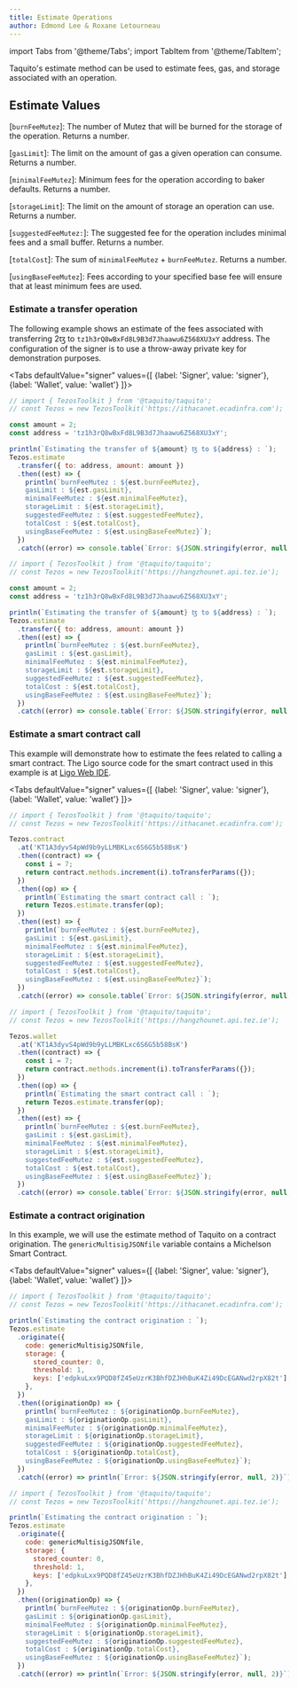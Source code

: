 ```yaml
---
title: Estimate Operations
author: Edmond Lee & Roxane Letourneau
---
```

import Tabs from '@theme/Tabs';
import TabItem from '@theme/TabItem';

Taquito's estimate method can be used to estimate fees, gas, and storage associated with an operation.

## Estimate Values

[`burnFeeMutez`]: The number of Mutez that will be burned for the storage of the operation. Returns a number.

[`gasLimit`]: The limit on the amount of gas a given operation can consume. Returns a number.

[`minimalFeeMutez`]: Minimum fees for the operation according to baker defaults. Returns a number.

[`storageLimit`]: The limit on the amount of storage an operation can use. Returns a number.

[`suggestedFeeMutez:`]: The suggested fee for the operation includes minimal fees and a small buffer. Returns a number.

[`totalCost`]: The sum of `minimalFeeMutez` + `burnFeeMutez`. Returns a number.

[`usingBaseFeeMutez`]: Fees according to your specified base fee will ensure that at least minimum fees are used.

### Estimate a transfer operation

The following example shows an estimate of the fees associated with transferring 2ꜩ to `tz1h3rQ8wBxFd8L9B3d7Jhaawu6Z568XU3xY` address. The configuration of the signer is to use a throw-away private key for demonstration purposes.

<Tabs
defaultValue="signer"
values={[
{label: 'Signer', value: 'signer'},
{label: 'Wallet', value: 'wallet'}
]}>
<TabItem value="signer">

```js live noInline
// import { TezosToolkit } from '@taquito/taquito';
// const Tezos = new TezosToolkit('https://ithacanet.ecadinfra.com');

const amount = 2;
const address = 'tz1h3rQ8wBxFd8L9B3d7Jhaawu6Z568XU3xY';

println(`Estimating the transfer of ${amount} ꜩ to ${address} : `);
Tezos.estimate
  .transfer({ to: address, amount: amount })
  .then((est) => {
    println(`burnFeeMutez : ${est.burnFeeMutez}, 
    gasLimit : ${est.gasLimit}, 
    minimalFeeMutez : ${est.minimalFeeMutez}, 
    storageLimit : ${est.storageLimit}, 
    suggestedFeeMutez : ${est.suggestedFeeMutez}, 
    totalCost : ${est.totalCost}, 
    usingBaseFeeMutez : ${est.usingBaseFeeMutez}`);
  })
  .catch((error) => console.table(`Error: ${JSON.stringify(error, null, 2)}`));
```

</TabItem>
  <TabItem value="wallet"> 

```js live noInline wallet
// import { TezosToolkit } from '@taquito/taquito';
// const Tezos = new TezosToolkit('https://hangzhounet.api.tez.ie');

const amount = 2;
const address = 'tz1h3rQ8wBxFd8L9B3d7Jhaawu6Z568XU3xY';

println(`Estimating the transfer of ${amount} ꜩ to ${address} : `);
Tezos.estimate
  .transfer({ to: address, amount: amount })
  .then((est) => {
    println(`burnFeeMutez : ${est.burnFeeMutez}, 
    gasLimit : ${est.gasLimit}, 
    minimalFeeMutez : ${est.minimalFeeMutez}, 
    storageLimit : ${est.storageLimit}, 
    suggestedFeeMutez : ${est.suggestedFeeMutez}, 
    totalCost : ${est.totalCost}, 
    usingBaseFeeMutez : ${est.usingBaseFeeMutez}`);
  })
  .catch((error) => console.table(`Error: ${JSON.stringify(error, null, 2)}`));
``` 

  </TabItem>
</Tabs>


### Estimate a smart contract call

This example will demonstrate how to estimate the fees related to calling a smart contract. The Ligo source code for the smart contract used in this example is at [Ligo Web IDE](https://ide.ligolang.org/p/N2QTykOAXBkXmiKcRCyg3Q).

<Tabs
defaultValue="signer"
values={[
{label: 'Signer', value: 'signer'},
{label: 'Wallet', value: 'wallet'}
]}>
<TabItem value="signer">

```js live noInline
// import { TezosToolkit } from '@taquito/taquito';
// const Tezos = new TezosToolkit('https://ithacanet.ecadinfra.com');

Tezos.contract
  .at('KT1A3dyvS4pWd9b9yLLMBKLxc6S6G5b58BsK')
  .then((contract) => {
    const i = 7;
    return contract.methods.increment(i).toTransferParams({});
  })
  .then((op) => {
    println(`Estimating the smart contract call : `);
    return Tezos.estimate.transfer(op);
  })
  .then((est) => {
    println(`burnFeeMutez : ${est.burnFeeMutez}, 
    gasLimit : ${est.gasLimit}, 
    minimalFeeMutez : ${est.minimalFeeMutez}, 
    storageLimit : ${est.storageLimit}, 
    suggestedFeeMutez : ${est.suggestedFeeMutez}, 
    totalCost : ${est.totalCost}, 
    usingBaseFeeMutez : ${est.usingBaseFeeMutez}`);
  })
  .catch((error) => console.table(`Error: ${JSON.stringify(error, null, 2)}`));
```


</TabItem>
  <TabItem value="wallet"> 

```js live noInline wallet
// import { TezosToolkit } from '@taquito/taquito';
// const Tezos = new TezosToolkit('https://hangzhounet.api.tez.ie');

Tezos.wallet
  .at('KT1A3dyvS4pWd9b9yLLMBKLxc6S6G5b58BsK')
  .then((contract) => {
    const i = 7;
    return contract.methods.increment(i).toTransferParams({});
  })
  .then((op) => {
    println(`Estimating the smart contract call : `);
    return Tezos.estimate.transfer(op);
  })
  .then((est) => {
    println(`burnFeeMutez : ${est.burnFeeMutez}, 
    gasLimit : ${est.gasLimit}, 
    minimalFeeMutez : ${est.minimalFeeMutez}, 
    storageLimit : ${est.storageLimit}, 
    suggestedFeeMutez : ${est.suggestedFeeMutez}, 
    totalCost : ${est.totalCost}, 
    usingBaseFeeMutez : ${est.usingBaseFeeMutez}`);
  })
  .catch((error) => console.table(`Error: ${JSON.stringify(error, null, 2)}`));
```

  </TabItem>
</Tabs>


### Estimate a contract origination

In this example, we will use the estimate method of Taquito on a contract origination. The `genericMultisigJSONfile` variable contains a Michelson Smart Contract.

<Tabs
defaultValue="signer"
values={[
{label: 'Signer', value: 'signer'},
{label: 'Wallet', value: 'wallet'}
]}>
<TabItem value="signer">

```js live noInline
// import { TezosToolkit } from '@taquito/taquito';
// const Tezos = new TezosToolkit('https://ithacanet.ecadinfra.com');

println(`Estimating the contract origination : `);
Tezos.estimate
  .originate({
    code: genericMultisigJSONfile,
    storage: {
      stored_counter: 0,
      threshold: 1,
      keys: ['edpkuLxx9PQD8fZ45eUzrK3BhfDZJHhBuK4Zi49DcEGANwd2rpX82t'],
    },
  })
  .then((originationOp) => {
    println(`burnFeeMutez : ${originationOp.burnFeeMutez},
    gasLimit : ${originationOp.gasLimit},
    minimalFeeMutez : ${originationOp.minimalFeeMutez},
    storageLimit : ${originationOp.storageLimit},
    suggestedFeeMutez : ${originationOp.suggestedFeeMutez},
    totalCost : ${originationOp.totalCost},
    usingBaseFeeMutez : ${originationOp.usingBaseFeeMutez}`);
  })
  .catch((error) => println(`Error: ${JSON.stringify(error, null, 2)}`));
```

</TabItem>
  <TabItem value="wallet"> 


```js live noInline wallet
// import { TezosToolkit } from '@taquito/taquito';
// const Tezos = new TezosToolkit('https://hangzhounet.api.tez.ie');

println(`Estimating the contract origination : `);
Tezos.estimate
  .originate({
    code: genericMultisigJSONfile,
    storage: {
      stored_counter: 0,
      threshold: 1,
      keys: ['edpkuLxx9PQD8fZ45eUzrK3BhfDZJHhBuK4Zi49DcEGANwd2rpX82t'],
    },
  })
  .then((originationOp) => {
    println(`burnFeeMutez : ${originationOp.burnFeeMutez},
    gasLimit : ${originationOp.gasLimit},
    minimalFeeMutez : ${originationOp.minimalFeeMutez},
    storageLimit : ${originationOp.storageLimit},
    suggestedFeeMutez : ${originationOp.suggestedFeeMutez},
    totalCost : ${originationOp.totalCost},
    usingBaseFeeMutez : ${originationOp.usingBaseFeeMutez}`);
  })
  .catch((error) => println(`Error: ${JSON.stringify(error, null, 2)}`));
```  

  </TabItem>
</Tabs>